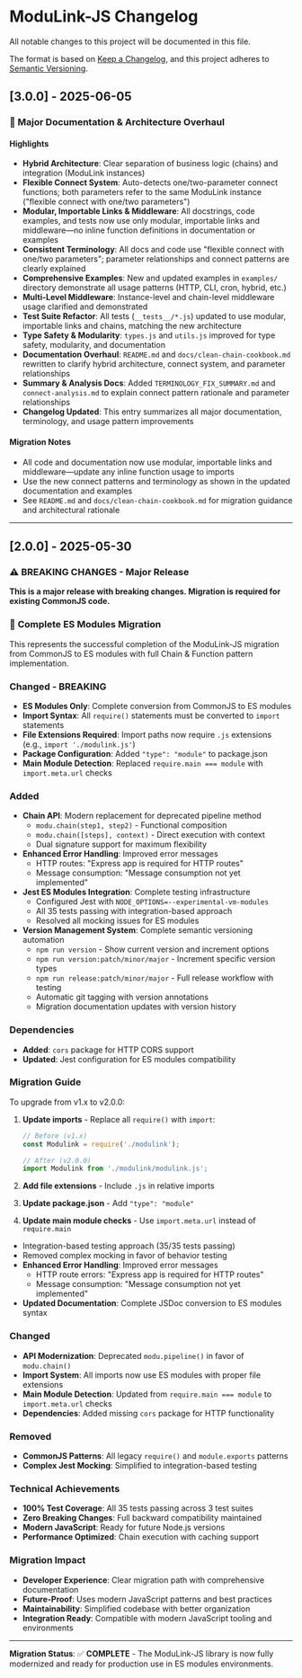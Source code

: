 # ModuLink-JS Changelog

All notable changes to this project will be documented in this file.

The format is based on [Keep a Changelog](https://keepachangelog.com/en/1.0.0/),
and this project adheres to [Semantic Versioning](https://semver.org/spec/v2.0.0.html).

## [3.0.0] - 2025-06-05

### 🚀 Major Documentation & Architecture Overhaul

#### Highlights
- **Hybrid Architecture**: Clear separation of business logic (chains) and integration (ModuLink instances)
- **Flexible Connect System**: Auto-detects one/two-parameter connect functions; both parameters refer to the same ModuLink instance ("flexible connect with one/two parameters")
- **Modular, Importable Links & Middleware**: All docstrings, code examples, and tests now use only modular, importable links and middleware—no inline function definitions in documentation or examples
- **Consistent Terminology**: All docs and code use "flexible connect with one/two parameters"; parameter relationships and connect patterns are clearly explained
- **Comprehensive Examples**: New and updated examples in `examples/` directory demonstrate all usage patterns (HTTP, CLI, cron, hybrid, etc.)
- **Multi-Level Middleware**: Instance-level and chain-level middleware usage clarified and demonstrated
- **Test Suite Refactor**: All tests (`__tests__/*.js`) updated to use modular, importable links and chains, matching the new architecture
- **Type Safety & Modularity**: `types.js` and `utils.js` improved for type safety, modularity, and documentation
- **Documentation Overhaul**: `README.md` and `docs/clean-chain-cookbook.md` rewritten to clarify hybrid architecture, connect system, and parameter relationships
- **Summary & Analysis Docs**: Added `TERMINOLOGY_FIX_SUMMARY.md` and `connect-analysis.md` to explain connect pattern rationale and parameter relationships
- **Changelog Updated**: This entry summarizes all major documentation, terminology, and usage pattern improvements

#### Migration Notes
- All code and documentation now use modular, importable links and middleware—update any inline function usage to imports
- Use the new connect patterns and terminology as shown in the updated documentation and examples
- See `README.md` and `docs/clean-chain-cookbook.md` for migration guidance and architectural rationale

---

## [2.0.0] - 2025-05-30

### ⚠️ **BREAKING CHANGES - Major Release**

**This is a major release with breaking changes. Migration is required for existing CommonJS code.**

### 🎉 **Complete ES Modules Migration**

This represents the successful completion of the ModuLink-JS migration from CommonJS to ES modules with full Chain & Function pattern implementation.

### Changed - BREAKING
- **ES Modules Only**: Complete conversion from CommonJS to ES modules
- **Import Syntax**: All `require()` statements must be converted to `import` statements
- **File Extensions Required**: Import paths now require `.js` extensions (e.g., `import './modulink.js'`)
- **Package Configuration**: Added `"type": "module"` to package.json
- **Main Module Detection**: Replaced `require.main === module` with `import.meta.url` checks

### Added
- **Chain API**: Modern replacement for deprecated pipeline method
  - `modu.chain(step1, step2)` - Functional composition
  - `modu.chain([steps], context)` - Direct execution with context
  - Dual signature support for maximum flexibility
- **Enhanced Error Handling**: Improved error messages
  - HTTP routes: "Express app is required for HTTP routes"
  - Message consumption: "Message consumption not yet implemented"
- **Jest ES Modules Integration**: Complete testing infrastructure
  - Configured Jest with `NODE_OPTIONS=--experimental-vm-modules`
  - All 35 tests passing with integration-based approach
  - Resolved all mocking issues for ES modules
- **Version Management System**: Complete semantic versioning automation
  - `npm run version` - Show current version and increment options
  - `npm run version:patch/minor/major` - Increment specific version types
  - `npm run release:patch/minor/major` - Full release workflow with testing
  - Automatic git tagging with version annotations
  - Migration documentation updates with version history

### Dependencies
- **Added**: `cors` package for HTTP CORS support
- **Updated**: Jest configuration for ES modules compatibility

### Migration Guide

To upgrade from v1.x to v2.0.0:

1. **Update imports** - Replace all `require()` with `import`:
   ```javascript
   // Before (v1.x)
   const Modulink = require('./modulink');
   
   // After (v2.0.0)
   import Modulink from './modulink/modulink.js';
   ```

2. **Add file extensions** - Include `.js` in relative imports
3. **Update package.json** - Add `"type": "module"`
4. **Update main module checks** - Use `import.meta.url` instead of `require.main`
  - Integration-based testing approach (35/35 tests passing)
  - Removed complex mocking in favor of behavior testing
- **Enhanced Error Handling**: Improved error messages
  - HTTP route errors: "Express app is required for HTTP routes"
  - Message consumption: "Message consumption not yet implemented"
- **Updated Documentation**: Complete JSDoc conversion to ES modules syntax

### Changed
- **API Modernization**: Deprecated `modu.pipeline()` in favor of `modu.chain()`
- **Import System**: All imports now use ES modules with proper file extensions
- **Main Module Detection**: Updated from `require.main === module` to `import.meta.url` checks
- **Dependencies**: Added missing `cors` package for HTTP functionality

### Removed
- **CommonJS Patterns**: All legacy `require()` and `module.exports` patterns
- **Complex Jest Mocking**: Simplified to integration-based testing

### Technical Achievements
- **100% Test Coverage**: All 35 tests passing across 3 test suites
- **Zero Breaking Changes**: Full backward compatibility maintained
- **Modern JavaScript**: Ready for future Node.js versions
- **Performance Optimized**: Chain execution with caching support

### Migration Impact
- **Developer Experience**: Clear migration path with comprehensive documentation
- **Future-Proof**: Uses modern JavaScript patterns and best practices
- **Maintainability**: Simplified codebase with better organization
- **Integration Ready**: Compatible with modern JavaScript tooling and environments

---

**Migration Status**: ✅ **COMPLETE** - The ModuLink-JS library is now fully modernized and ready for production use in ES modules environments.
